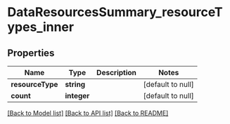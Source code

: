 # DataResourcesSummary_resourceTypes_inner

## Properties
Name | Type | Description | Notes
------------ | ------------- | ------------- | -------------
**resourceType** | **string** |  | [default to null]
**count** | **integer** |  | [default to null]

[[Back to Model list]](../README.md#documentation-for-models) [[Back to API list]](../README.md#documentation-for-api-endpoints) [[Back to README]](../README.md)


